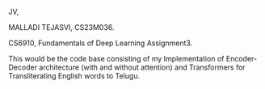 JV,

MALLADI TEJASVI, CS23M036.

CS6910, Fundamentals of Deep Learning Assignment3.

This would be the code base consisting of my Implementation of Encoder-Decoder architecture (with and without attention) and Transformers for Transliterating English words to Telugu.